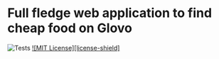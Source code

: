 # Full fledge web application to find cheap food on Glovo


![Tests](https://github.com/AndreiRaducanu/Glovo_App/actions/workflows/tests.yml/badge.svg)
[![MIT License][license-shield]][license-url]

<!-- MARKDOWN LINKS & IMAGES -->
[license-url]: https://github.com/AndreiRaducanu/Glovo-Scraper/blob/main/LICENSE.txt
